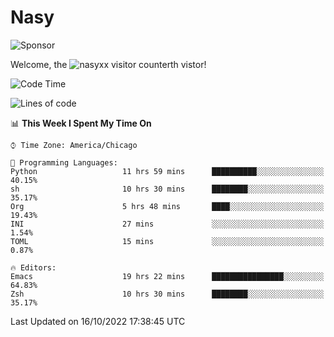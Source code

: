 # Nasy

<!--
<p align="center">
<img height="200" src="https://github-readme-stats.vercel.app/api?username=nasyxx&count_private=true&show_icons=true&theme=dracula&include_all_commits=true"/>
<img height="200" src="https://github-readme-stats.vercel.app/api/top-langs/?username=nasyxx&theme=dracula&hide=html,jupyter+notebook&count_private=true&show_icons=true"/>
</p>

  
----------------
-->

![Sponsor](https://img.shields.io/static/v1.svg?label=Sponsor&message=%E2%9D%A4&logo=GitHub&style=flat&color=pink)
 
Welcome, the ![nasyxx visitor counter](https://count.getloli.com/get/@nasyxx?theme=rule34)th vistor!
 
<!--START_SECTION:waka-->
![Code Time](http://img.shields.io/badge/Code%20Time-2%2C728%20hrs%2032%20mins-blue)

![Lines of code](https://img.shields.io/badge/From%20Hello%20World%20I%27ve%20Written-5%20Million%20lines%20of%20code-blue)

📊 **This Week I Spent My Time On** 

```text
⌚︎ Time Zone: America/Chicago

💬 Programming Languages: 
Python                   11 hrs 59 mins      ██████████░░░░░░░░░░░░░░░   40.15% 
sh                       10 hrs 30 mins      ████████░░░░░░░░░░░░░░░░░   35.17% 
Org                      5 hrs 48 mins       ████░░░░░░░░░░░░░░░░░░░░░   19.43% 
INI                      27 mins             ░░░░░░░░░░░░░░░░░░░░░░░░░   1.54% 
TOML                     15 mins             ░░░░░░░░░░░░░░░░░░░░░░░░░   0.87%

🔥 Editors: 
Emacs                    19 hrs 22 mins      ████████████████░░░░░░░░░   64.83% 
Zsh                      10 hrs 30 mins      ████████░░░░░░░░░░░░░░░░░   35.17%

```


 Last Updated on 16/10/2022 17:38:45 UTC
<!--END_SECTION:waka-->

<!-- ![visitors](https://visitor-badge.laobi.icu/badge?page_id=nasyxx.nasyxx) -->
